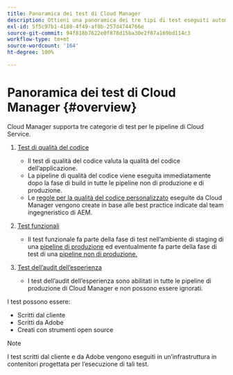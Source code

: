 ```yaml
---
title: Panoramica dei test di Cloud Manager
description: Ottieni una panoramica dei tre tipi di test eseguiti automaticamente da Cloud Manager per garantire la qualità del codice personalizzato.
exl-id: 5f5c97b1-4180-4f49-af8b-257d4744766e
source-git-commit: 94f818b7622e0f878d15ba30e2f07a169bd114c3
workflow-type: tm+mt
source-wordcount: '164'
ht-degree: 100%

---
```



# Panoramica dei test di Cloud Manager {#overview}

Cloud Manager supporta tre categorie di test per le pipeline di Cloud Service.

1. [Test di qualità del codice](/help/implementing/cloud-manager/code-quality-testing.md)

   * Il test di qualità del codice valuta la qualità del codice dell’applicazione.
   * La pipeline di qualità del codice viene eseguita immediatamente dopo la fase di build in tutte le pipeline non di produzione e di produzione.
   * Le [regole per la qualità del codice personalizzato](/help/implementing/cloud-manager/custom-code-quality-rules.md) eseguite da Cloud Manager vengono create in base alle best practice indicate dal team ingegneristico di AEM.

1. [Test funzionali](/help/implementing/cloud-manager/functional-testing.md)

   * Il test funzionale fa parte della fase di test nell’ambiente di staging di una [pipeline di produzione](/help/implementing/cloud-manager/configuring-pipelines/configuring-production-pipelines.md) ed eventualmente fa parte della fase di test di una [pipeline non di produzione.](/help/implementing/cloud-manager/configuring-pipelines/configuring-non-production-pipelines.md)

1. [Test dell’audit dell’esperienza](/help/implementing/cloud-manager/experience-audit-testing.md)

   * I test dell’audit dell’esperienza sono abilitati in tutte le pipeline di produzione di Cloud Manager e non possono essere ignorati.

I test possono essere:

* Scritti dal cliente
* Scritti da Adobe
* Creati con strumenti open source

>[!NOTE]
>
> I test scritti dal cliente e da Adobe vengono eseguiti in un’infrastruttura in contenitori progettata per l’esecuzione di tali test.
